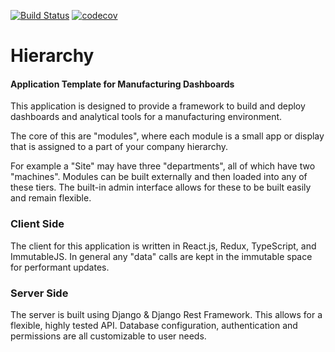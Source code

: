 [![Build Status](https://travis-ci.org/erik-sn/hierarchy.svg?branch=master)](https://travis-ci.org/erik-sn/hierarchy)
[![codecov](https://codecov.io/gh/erik-sn/hierarchy/branch/master/graph/badge.svg)](https://codecov.io/gh/erik-sn/hierarchy)

# Hierarchy

#### Application Template for Manufacturing Dashboards


This application is designed to provide a framework to build
and deploy dashboards and analytical tools for a manufacturing
environment.

The core of this are "modules", where each module is a small
app or display that is assigned to a part of your company hierarchy.

For example a "Site" may have three "departments", all of which have
two "machines". Modules can be built externally and then loaded
into any of these tiers. The built-in admin interface allows
for these to be built easily and remain flexible.

### Client Side

The client for this application is written in React.js, Redux, TypeScript,
and ImmutableJS. In general any "data" calls are kept in the immutable
space for performant updates.

### Server Side

The server is built using Django & Django Rest Framework. This
allows for a flexible, highly tested API. Database configuration, authentication
and permissions are all customizable to user needs.
